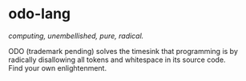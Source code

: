 # odo-lang

*computing, unembellished, pure, radical.*

ODO (trademark pending) solves the timesink that programming is by radically disallowing all tokens and whitespace in its source code.  
Find your own enlightenment.
